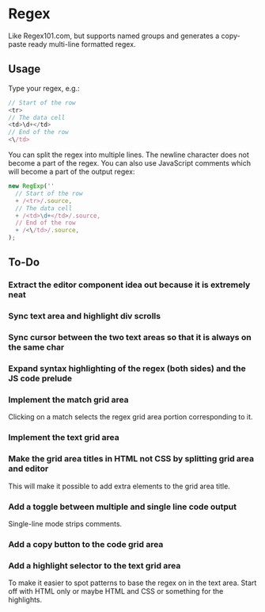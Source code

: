 # Regex

Like Regex101.com, but supports named groups and generates a copy-paste ready
multi-line formatted regex.

## Usage

Type your regex, e.g.:

```javascript
// Start of the row
<tr>
// The data cell
<td>\d+</td>
// End of the row
<\/td>
```

You can split the regex into multiple lines. The newline character does not
become a part of the regex. You can also use JavaScript comments which will
become a part of the output regex:

```javascript
new RegExp(''
  // Start of the row
  + /<tr>/.source,
  // The data cell
  + /<td>\d+</td>/.source,
  // End of the row
  + /<\/td>/.source,
);
```

## To-Do

### Extract the editor component idea out because it is extremely neat

### Sync text area and highlight div scrolls

### Sync cursor between the two text areas so that it is always on the same char

### Expand syntax highlighting of the regex (both sides) and the JS code prelude

### Implement the match grid area

Clicking on a match selects the regex grid area portion corresponding to it.

### Implement the text grid area

### Make the grid area titles in HTML not CSS by splitting grid area and editor

This will make it possible to add extra elements to the grid area title.

### Add a toggle between multiple and single line code output

Single-line mode strips comments.

### Add a copy button to the code grid area

### Add a highlight selector to the text grid area

To make it easier to spot patterns to base the regex on in the text area.
Start off with HTML only or maybe HTML and CSS or something for the highlights.
